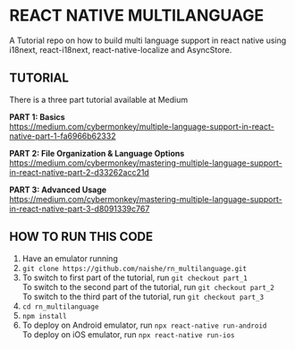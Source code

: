 # REACT NATIVE MULTILANGUAGE

A Tutorial repo on how to build multi language support in react native using i18next, react-i18next, react-native-localize and AsyncStore.

## TUTORIAL

There is a three part tutorial available at Medium

**PART 1: Basics**  
https://medium.com/cybermonkey/multiple-language-support-in-react-native-part-1-fa6966b62332

**PART 2: File Organization & Language Options**  
https://medium.com/cybermonkey/mastering-multiple-language-support-in-react-native-part-2-d33262acc21d

**PART 3: Advanced Usage**  
https://medium.com/cybermonkey/mastering-multiple-language-support-in-react-native-part-3-d8091339c767

## HOW TO RUN THIS CODE

1. Have an emulator running
2. `git clone https://github.com/naishe/rn_multilanguage.git`
3. To switch to first part of the tutorial, run `git checkout part_1`  
   To switch to the second part of the tutorial, run `git checkout part_2`  
   To switch to the third part of the tutorial, run `git checkout part_3`
4. `cd rn_multilanguage`
5. `npm install`
6. To deploy on Android emulator, run `npx react-native run-android`  
   To deploy on iOS emulator, run `npx react-native run-ios`
